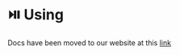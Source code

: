 # ⏯️ Using

Docs have been moved to our website at this [link](https://tomatophp.com/en/open-source/filament-translation-component)
